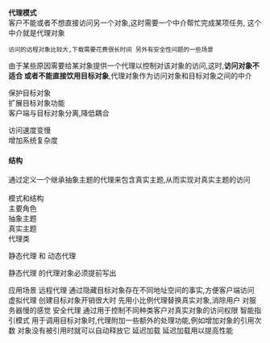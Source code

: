 **代理模式** <br>
    客户不能或者不想直接访问另一个对象,这时需要一个中介帮忙完成某项任务,
    这个中介就是代理对象
    
    访问的远程对象比较大,下载需要花费很长时间 另外有安全性问题的一些场景
    
由于某些原因需要给某对象提供一个代理以控制对该对象的访问,这时,**访问对象不适合
或者不能直接饮用目标对象**,代理对象作为访问对象和目标对象之间的中介


保护目标对象<br>
扩展目标对象功能<br>
客户端与目标对象分离,降低耦合

访问速度变慢<br>
增加系统复杂度


<h4>结构</h4>
通过定义一个继承抽象主题的代理来包含真实主题,从而实现对真实主题的访问
<br>
<br>
模式和结构<br>
    主要角色<br>
    抽象主题<br>
    真实主题<br>
    代理类<br>
    
    
    
静态代理  和  动态代理

静态代理 的代理对象必须提前写出

应用场景
    远程代理
       通过隐藏目标对象存在不同地址空间的事实,方便客户端访问
    虚拟代理
        创建目标对象开销很大时 先用小比例代理替换真实对象,消除用户
        对服务器慢的感觉
    安全代理
        通过用于控制不同种类客户对真实对象的访问权限
    智能指引模式
        用于调用目标对象时,代理附加一些额外的处理功能,例如增加对象的引用次数
        对象没有被引用时就可以自动释放它
    延迟加载
        延迟加载用以提高性能
             
    
          